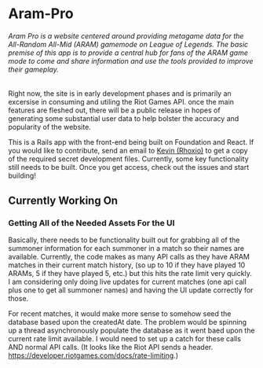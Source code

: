 # Aram-Pro

###### Aram Pro is a website centered around providing metagame data for the All-Random All-Mid (ARAM) gamemode on League of Legends. The basic premise of this app is to provide a central hub for fans of the ARAM game mode to come and share information and use the tools provided to improve their gameplay.

Right now, the site is in early development phases and is primarily an excersise in consuming and utiling the Riot Games API. once the main features are fleshed out, there will be a public release in hopes of generating some substantial user data to help bolster the accuracy and popularity of the website.

This is a Rails app with the front-end being built on Foundation and React. If you would like to contribute, send an email to [Kevin (Rhoxio)](mailto:rhoxiodbc@gmail.com) to get a copy of the required secret development files. Currently, some key functionality still needs to be built. Once you get access, check out the issues and start building!

## Currently Working On

### Getting All of the Needed Assets For the UI

Basically, there needs to be functionality built out for grabbing all of the summoner information for each summoner in a match so their names are available. Currently, the code makes as many API calls as they have ARAM matches in their current match history, (so up to 10 if they have played 10 ARAMs, 5 if they have played 5, etc.) but this hits the rate limit very quickly. I am considering only doing live updates for current matches (one api call plus one to get all summoner names) and having the UI update correctly for those. 

For recent matches, it would make more sense to somehow seed the database based upon the createdAt date. The problem would be spinning up a thread asynchronously populate the database as it went baed upon the current rate limit available. I would need to set up a catch for these calls AND normal API calls. (It looks like the Riot API sends a header. https://developer.riotgames.com/docs/rate-limiting.) 


